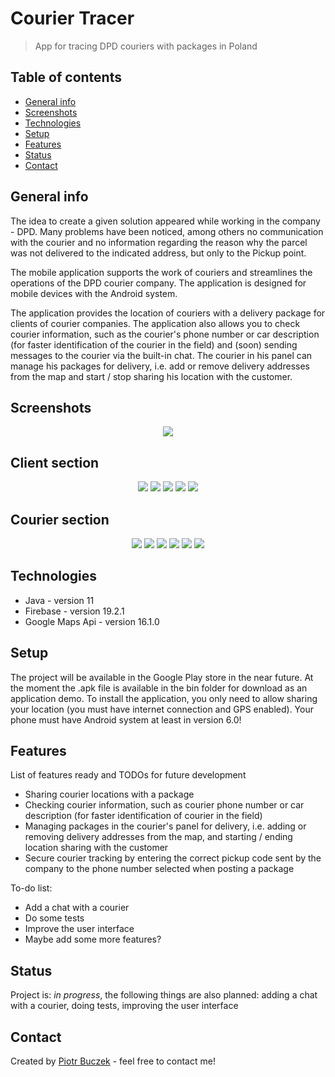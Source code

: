 # Courier Tracer
> App for tracing DPD couriers with packages in Poland

## Table of contents
* [General info](#general-info)
* [Screenshots](#screenshots)
* [Technologies](#technologies)
* [Setup](#setup)
* [Features](#features)
* [Status](#status)
* [Contact](#contact)

## General info
The idea to create a given solution appeared while working in the company - DPD. Many problems have been noticed, among others no communication with the courier and no information regarding the reason why the parcel was not delivered to the indicated address, but only to the Pickup point.

The mobile application supports the work of couriers and streamlines the operations of the DPD courier company. The application is designed for mobile devices with the Android system.

The application provides the location of couriers with a delivery package for clients of courier companies. The application also allows you to check courier information, such as the courier's phone number or car description (for faster identification of the courier in the field) and (soon) sending messages to the courier via the built-in chat. The courier in his panel can manage his packages for delivery, i.e. add or remove delivery addresses from the map and start / stop sharing his location with the customer.

## Screenshots
<p align="center">
  <img src="./img/mainmenu.png">
</p>

<p align="center">
<h2>Client section</h2>
  </p>
<p align="center">
  <img src="./img/mainpage.png">

  <img src="./img/code.png">

  <img src="./img/clientposition.png">

  <img src="./img/courierposition.png">

  <img src="./img/courierinfo.png">
 </p>

<p align="center">
<h2>Courier section</h2>
</p>
<p align="center">
  <img src="./img/couriersection.png">
  
  <img src="./img/courierdetails.png">

  <img src="./img/courierdetails2.png">

  <img src="./img/packagemanager.png">

  <img src="./img/courierposition2.png">

  <img src="./img/packageposition.png">
 </p>

## Technologies
* Java - version 11
* Firebase - version 19.2.1
* Google Maps Api - version 16.1.0

## Setup
The project will be available in the Google Play store in the near future. At the moment the .apk file is available in the bin folder for download as an application demo. To install the application, you only need to allow sharing your location (you must have internet connection and GPS enabled). Your phone must have Android system at least in version 6.0!

## Features
List of features ready and TODOs for future development
* Sharing courier locations with a package
* Checking courier information, such as courier phone number or car description (for faster identification of courier in the field)
* Managing packages in the courier's panel for delivery, i.e. adding or removing delivery addresses from the map, and starting / ending location sharing with the customer
* Secure courier tracking by entering the correct pickup code sent by the company to the phone number selected when posting a package

To-do list:
* Add a chat with a courier
* Do some tests
* Improve the user interface
* Maybe add some more features?

## Status
Project is: _in progress_, the following things are also planned: adding a chat with a courier, doing tests, improving the user interface

## Contact
Created by [Piotr Buczek](mailto:piotr.buczek37@gmail.com?subject=[GitHub]%20CourierTracer) - feel free to contact me!
